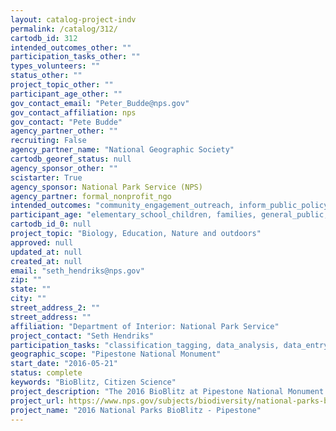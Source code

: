 ```yaml
---
layout: catalog-project-indv
permalink: /catalog/312/
cartodb_id: 312
intended_outcomes_other: ""
participation_tasks_other: ""
types_volunteers: ""
status_other: ""
project_topic_other: ""
participant_age_other: ""
gov_contact_email: "Peter_Budde@nps.gov"
gov_contact_affiliation: nps
gov_contact: "Pete Budde"
agency_partner_other: ""
recruiting: False
agency_partner_name: "National Geographic Society"
cartodb_georef_status: null
agency_sponsor_other: ""
scistarter: True
agency_sponsor: National Park Service (NPS)
agency_partner: formal_nonprofit_ngo
intended_outcomes: "community_engagement_outreach, inform_public_policy, io_education, operational_integration_use, research_advancement"
participant_age: "elementary_school_children, families, general_public, middle_school_children, targeted_group, teens"
cartodb_id_0: null
project_topic: "Biology, Education, Nature and outdoors"
approved: null
updated_at: null
created_at: null
email: "seth_hendriks@nps.gov"
zip: ""
state: ""
city: ""
street_address_2: ""
street_address: ""
affiliation: "Department of Interior: National Park Service"
project_contact: "Seth Hendriks"
participation_tasks: "classification_tagging, data_analysis, data_entry, finding_entities, identification, learning, observation, site_selection_description, specimen_sample_collection"
geographic_scope: "Pipestone National Monument"
start_date: "2016-05-21"
status: complete
keywords: "BioBlitz, Citizen Science"
project_description: "The 2016 BioBlitz at Pipestone National Monument will explore organisms from all taxonomic groups."
project_url: https://www.nps.gov/subjects/biodiversity/national-parks-bioblitz.htm
project_name: "2016 National Parks BioBlitz - Pipestone"
---
```

